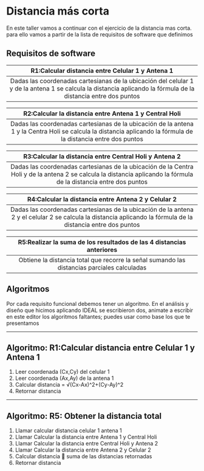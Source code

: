 # Distancia más corta
En este taller vamos a continuar con el ejercicio de la distancia mas corta. para ello vamos a partir de la lista de requisitos de software que definimos

## Requisitos de software

|R1:Calcular distancia entre Celular 1 y Antena 1 |
 | :-------------: |
|Dadas las coordenadas cartesianas de la ubicación del celular 1 y de la antena 1 se calcula la distancia aplicando la fórmula de la distancia entre dos puntos |

|R2:Calcular la distancia entre Antena 1 y Central Holi |
 | :-------------: |
|Dadas las coordenadas cartesianas de la ubicación de la antena 1 y la Centra Holi se calcula la distancia aplicando la fórmula de la distancia entre dos puntos |

|R3:Calcular la distancia entre Central Holi y Antena 2 |
 | :-------------: |
|Dadas las coordenadas cartesianas de la ubicación de la Centra Holi y de la antena 2 se calcula la distancia aplicando la fórmula de la distancia entre dos puntos |

|R4:Calcular la distancia entre Antena 2 y Celular 2 |
 | :-------------: |
|Dadas las coordenadas cartesianas de la ubicación de la antena 2 y el celular 2 se calcula la distancia aplicando la fórmula de la distancia entre dos puntos |

|R5:Realizar la suma de los resultados de las 4 distancias anteriores |
 | :-------------: |
|Obtiene la distancia total que recorre la señal sumando las distancias parciales calculadas  |

## Algoritmos
Por cada requisito funcional debemos tener un algoritmo. En el análisis y diseño que hicimos aplicando IDEAL se escribieron dos, animate a escribir en este editor los algoritmos faltantes; puedes usar como base los que te presentamos

---
Algoritmo: R1:Calcular distancia entre Celular 1 y Antena 1
---
1.	Leer coordenada (Cx,Cy) del celular 1
2.	Leer coordenada (Ax,Ay) de la antena 1
3.  Calcular distancia = √(Cx-Ax)^2+(Cy-Ay)^2 
4.  Retornar distancia


---
Algoritmo: R5: Obtener la distancia total
---
1.	Llamar calcular distancia celular 1 antena 1
2.	Llamar Calcular la distancia entre Antena 1 y Central Holi
3.	Llamar Calcular la distancia entre Central Holi y Antena 2
4.	Llamar Calcular la distancia entre Antena 2 y Celular 2
5.	Calcular distancia  suma de las distancias retornadas
6.	Retornar distancia